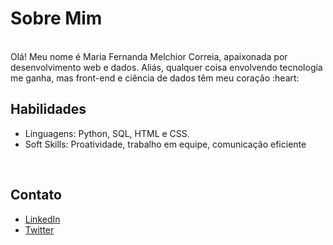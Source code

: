 # Sobre Mim
<br>
Olá! Meu nome é Maria Fernanda Melchior Correia, apaixonada por desenvolvimento web e dados. Aliás, qualquer coisa envolvendo tecnologia me ganha, mas front-end e ciência de dados têm meu coração :heart:
<br>

## Habilidades
- Linguagens: Python, SQL, HTML e CSS.
- Soft Skills: Proatividade, trabalho em equipe, comunicação eficiente
<br>

## Contato

- [LinkedIn](seu_perfil_linkedin)
- [Twitter](seu_perfil_twitter)